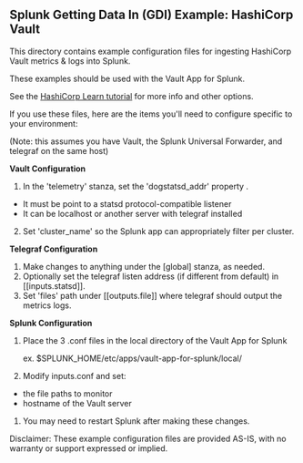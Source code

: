 Splunk Getting Data In (GDI) Example: HashiCorp Vault
------------

This directory contains example configuration files for ingesting
HashiCorp Vault metrics & logs into Splunk. 

These examples should be used with the Vault App for Splunk.

See the [HashiCorp Learn tutorial](https://learn.hashicorp.com/tutorials/vault/monitor-telemetry-audit-splunk#practical-example) for more info and other options.

If you use these files, here are the items you'll need to configure specific to your environment:

(Note: this assumes you have Vault, the Splunk Universal Forwarder, and telegraf on the same host)

**Vault Configuration**

1. In the 'telemetry' stanza, set the 'dogstatsd_addr' property .

* It must be point to a statsd protocol-compatible listener
* It can be localhost or another server with telegraf installed

2. Set 'cluster_name' so the Splunk app can appropriately filter per cluster.

**Telegraf Configuration**

1. Make changes to anything under the [global] stanza, as needed.
1. Optionally set the telegraf listen address (if different from default) in [[inputs.statsd]].
1. Set 'files' path under [[outputs.file]] where telegraf should output the metrics logs.

**Splunk Configuration**

1. Place the 3 .conf files in the local directory of the Vault App for Splunk

    ex. $SPLUNK_HOME/etc/apps/vault-app-for-splunk/local/
1. Modify inputs.conf and set:
* the file paths to monitor
* hostname of the Vault server
1. You may need to restart Splunk after making these changes.

Disclaimer: These example configuration files are provided AS-IS, with no warranty or support expressed or implied.